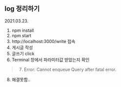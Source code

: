## log 정리하기

2021.03.23. 

1. npm install 
2. npm start
3. http://localhost:3000/write 접속
4. 게시글 작성
5. 글쓰기 click
6. Terminal 창에서 파라미터값 받았는지 확인
>7. Error: Cannot enqueue Query after fatal error.
8. 해결못함..
